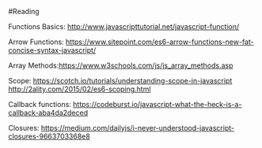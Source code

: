 #Reading

Functions Basics: http://www.javascripttutorial.net/javascript-function/

Arrow Functions: 
https://www.sitepoint.com/es6-arrow-functions-new-fat-concise-syntax-javascript/

Array Methods:https://www.w3schools.com/js/js_array_methods.asp

Scope: https://scotch.io/tutorials/understanding-scope-in-javascript
http://2ality.com/2015/02/es6-scoping.html

Callback functions:
https://codeburst.io/javascript-what-the-heck-is-a-callback-aba4da2deced

Closures:
https://medium.com/dailyjs/i-never-understood-javascript-closures-9663703368e8
